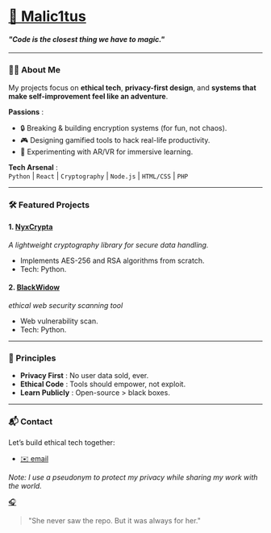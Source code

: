# [🔗 Malic1tus](https://github.com/malic1tus)
#### *"Code is the closest thing we have to magic."*  

---

### 🧙‍♂️ About Me  
My projects focus on **ethical tech**, **privacy-first design**, and **systems that make self-improvement feel like an adventure**.  

**Passions** :  
- 🔒 Breaking & building encryption systems (for fun, not chaos).  
- 🎮 Designing gamified tools to hack real-life productivity.  
- 🧪 Experimenting with AR/VR for immersive learning.  

**Tech Arsenal** :  
`Python` | `React` | `Cryptography` | `Node.js` | `HTML/CSS` | `PHP` 

---

### 🛠️ Featured Projects  

#### 1. [NyxCrypta](https://github.com/Division-of-Cyber-Anarchy/NyxCrypta)  
*A lightweight cryptography library for secure data handling.*  
- Implements AES-256 and RSA algorithms from scratch.
- Tech: Python.  

#### 2. [BlackWidow](https://github.com/malic1tus/BlackWidow)  
*ethical web security scanning tool*  
- Web vulnerability scan.  
- Tech: Python.

---

### 📜 Principles  
- **Privacy First** : No user data sold, ever.  
- **Ethical Code** : Tools should empower, not exploit.  
- **Learn Publicly** : Open-source > black boxes.  

---

### 📬 Contact  
Let’s build ethical tech together:  
- [✉️ email](mailto:malic1tus@proton.me) 

*Note: I use a pseudonym to protect my privacy while sharing my work with the world.*  

[🎧](https://github.com/malic1tus/operation-laura)
> "She never saw the repo. But it was always for her."
